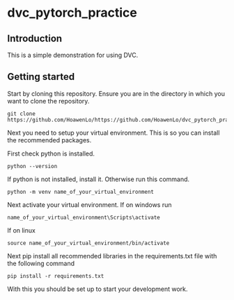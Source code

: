 # dvc_pytorch_practice

## Introduction

This is a simple demonstration for using DVC.

## Getting started

Start by cloning this repository. Ensure you are in the directory in which you want to clone the repository.

```
git clone https://github.com/HoawenLo/https://github.com/HoawenLo/dvc_pytorch_practice.git
```

Next you need to setup your virtual environment. This is so you can install the recommended packages.

First check python is installed.

```
python --version
```

If python is not installed, install it. Otherwise run this command.

```
python -m venv name_of_your_virtual_environment
```

Next activate your virtual environment. If on windows run
```
name_of_your_virtual_environment\Scripts\activate
```
If on linux
```
source name_of_your_virtual_environment/bin/activate
```

Next pip install all recommended libraries in the requirements.txt file with the following command
```
pip install -r requirements.txt
```

With this you should be set up to start your development work.